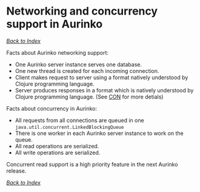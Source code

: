 Networking and concurrency support in Aurinko
=============================================

*[Back to Index][]*

Facts about Aurinko networking support:

-   One Aurinko server instance serves one database.
-   One new thread is created for each incoming connection.
-   Client makes request to server using a format natively understood by Clojure programming language.
-   Server produces responses in a format which is natively understood by Clojure programming language. (See [CON][] for more detials)

Facts about concurrency in Aurinko:

-   All requests from all connections are queued in one
    `java.util.concurrent.LinkedBlockingQueue`
-   There is one worker in each Aurinko server instance to work on the queue.
-   All read operations are serialized.
-   All write operations are serialized.

Concurrent read support is a high priority feature in the next Aurinko release.

*[Back to Index][]*

[Back to Index]: https://github.com/HouzuoGuo/Aurinko/wiki
[CON]: https://github.com/HouzuoGuo/Aurinko/wiki/Clojure-Object-Notation